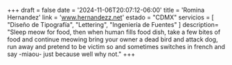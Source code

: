 +++
draft  = false
date   = '2024-11-06T20:07:12-06:00'
title  = 'Romina Hernandez'
link   = 'www.hernandezz.net'
estado = "CDMX"
servicios = [ "Diseño de Tipografía", "Lettering", "Ingeniería de Fuentes" ]
description= "Sleep meow for food, then when human fills food dish, take a few bites of food and continue meowing bring your owner a dead bird and attack dog, run away and pretend to be victim so and sometimes switches in french and say -miaou- just because well why not."
+++
